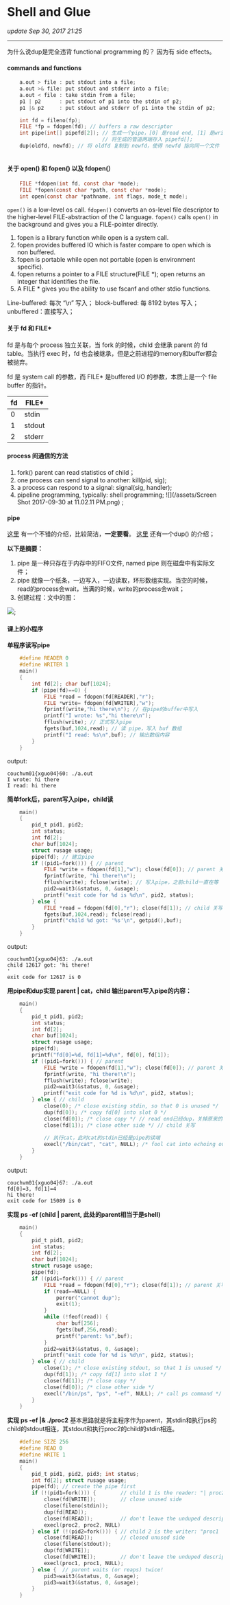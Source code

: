 # Shell and Glue
_update Sep 30, 2017  21:25_

---
为什么说dup是完全违背 functional programming 的？ 因为有 side effects。
#### commands and functions
```c
    a.out > file : put stdout into a file;
    a.out >& file: put stdout and stderr into a file;
    a.out < file : take stdin from a file;
    p1 | p2      : put stdout of p1 into the stdin of p2;
    p1 |& p2     : put stdout and stderr of p1 into the stdin of p2;

    int fd = fileno(fp);
    FILE *fp = fdopen(fd); // buffers a raw descriptor
    int pipe(int[] pipefd[2]); // 生成一个pipe，[0] 是read end, [1] 是write end, 相当于
                               // 将生成的管道两端存入 pipefd[]; 
    dup(oldfd, newfd); // 将 oldfd 复制到 newfd，使得 newfd 指向同一个文件
    
```

#### 关于 open() 和 fopen() 以及 fdopen(）
```c
    FILE *fdopen(int fd, const char *mode);
    FILE *fopen(const char *path, const char *mode);
    int open(const char *pathname, int flags, mode_t mode);
```

`open()` is a low-level os call. `fdopen()` converts an os-level file descriptor to the higher-level FILE-abstraction of the C language. `fopen()` calls `open()` in the background and gives you a FILE-pointer directly.

1) fopen is a library function while open is a system call.
2) fopen provides buffered IO which is faster compare to open which is non buffered.
3) fopen is portable while open not portable (open is environment specific).
4) fopen returns a pointer to a FILE structure(FILE *); open returns an integer that identifies the file.
5) A FILE * gives you the ability to use fscanf and other stdio functions.

Line-buffered: 每次 “\n” 写入；
block-buffered: 每 8192 bytes 写入；
unbuffered：直接写入；

#### 关于 fd 和 FILE*
fd 是与每个 process 独立关联，当 fork 的时候，child 会继承 parent 的 fd table。当执行 exec 时，fd 也会被继承，但是之前进程的memory和buffer都会被抛弃。

fd 是 system call 的参数，而 FILE* 是buffered I/O 的参数，本质上是一个 file buffer 的指针。

|fd   | FILE*  | 
| --- | ------ |
|0    | stdin  |
|1    | stdout |
|2    | stderr |

#### process 间通信的方法
1.  fork() parent can read statistics of child；
2.  one process can send signal to another: kill(pid, sig);
3.  a process can respond to a signal: signal(sig, handler);
4.  pipeline programming, typically: shell programming;
![](/assets/Screen Shot 2017-09-30 at 11.02.11 PM.png) ;

#### pipe
[这里](https://segmentfault.com/a/1190000009528245) 有一个不错的介绍，比较简洁，**一定要看**。
[这里](http://blog.csdn.net/shanshanpt/article/details/39049579) 还有一个dup() 的介绍；

**以下是摘要：**  

1.  pipe 是一种只存在于内存中的FIFO文件, named pipe 则在磁盘中有实际文件；
2.  pipe 就像一个纸条，一边写入，一边读取，环形数组实现。当空的时候，read的process会wait，当满的时候，write的process会wait；
3.  创建过程：文中的图：  

![](https://sfault-image.b0.upaiyun.com/169/623/1696232898-59241c2eb4c67);


#### 课上的小程序
**单程序读写pipe**
```c
    #define READER 0
    #define WRITER 1
    main()
    {
        int fd[2]; char buf[1024];
        if (pipe(fd)==0) {
        	FILE *read = fdopen(fd[READER],"r");
        	FILE *write= fdopen(fd[WRITER],"w");
        	fprintf(write,"hi there\n"); // 在pipe的buffer中写入
        	printf("I wrote: %s","hi there\n");
        	fflush(write); // 正式写入pipe
        	fgets(buf,1024,read); // 读 pipe，写入 buf 数组
        	printf("I read: %s\n",buf); // 输出数组内容
        }
    } 
```
output:
```
couchvm01{xguo04}60: ./a.out
I wrote: hi there
I read: hi there
```

**简单fork后，parent写入pipe，child读**
```c
    main()
    {
        pid_t pid1, pid2;
        int status;
        int fd[2];
        char buf[1024];
        struct rusage usage;
        pipe(fd); // 建立pipe
        if ((pid1=fork())) { // parent
        	FILE *write = fdopen(fd[1],"w"); close(fd[0]); // parent 关读开写
        	fprintf(write, "hi there!\n");
        	fflush(write); fclose(write); // 写入pipe，之前child一直在等
        	pid2=wait3(&status, 0, &usage);
            printf("exit code for %d is %d\n", pid2, status);
        } else {
        	FILE *read = fdopen(fd[0],"r"); close(fd[1]); // child 关写开读
        	fgets(buf,1024,read); fclose(read);
        	printf("child %d got: '%s'\n", getpid(),buf);
        }
    }
```
output:
```
couchvm01{xguo04}63: ./a.out
child 12617 got: 'hi there!
'
exit code for 12617 is 0
```

**用pipe和dup实现 parent | cat，child 输出parent写入pipe的内容：**
```c
    main()
    { 
        pid_t pid1, pid2; 
        int status; 
        int fd[2]; 
        char buf[1024]; 
        struct rusage usage; 
        pipe(fd); 
        printf("fd[0]=%d, fd[1]=%d\n", fd[0], fd[1]); 
        if ((pid1=fork())) { // parent
        	FILE *write = fdopen(fd[1],"w"); close(fd[0]); // parent 关读
        	fprintf(write, "hi there!\n"); 
        	fflush(write); fclose(write); 
        	pid2=wait3(&status, 0, &usage); 
            printf("exit code for %d is %d\n", pid2, status); 
        } else { // child
            close(0); /* close existing stdin, so that 0 is unused */ 
        	dup(fd[0]); /* copy fd[0] into slot 0 */ 
        	close(fd[0]); /* close copy */ // read end已经dup，关掉原来的
        	close(fd[1]); /* close other side */ // child 关写
    
            // 执行cat，此时cat的stdin已经是pipe的读端
            execl("/bin/cat", "cat", NULL); /* fool cat into echoing our input */ 
        } 
    } 
```
output:
```
couchvm01{xguo04}67: ./a.out
fd[0]=3, fd[1]=4
hi there!
exit code for 15089 is 0
```

**实现 ps -ef (child | parent, 此处的parent相当于是shell)**
```c
    main()
    {
        pid_t pid1, pid2;
        int status;
        int fd[2];
        char buf[1024];
        struct rusage usage;
        pipe(fd);
        if ((pid1=fork())) { // parent
        	FILE *read = fdopen(fd[0],"r"); close(fd[1]); // parent 关写
        	if (read==NULL) {
        	    perror("cannot dup");
        	    exit(1);
        	}
        	while (!feof(read)) {
        	    char buf[256];
        	    fgets(buf,256,read);
    	        printf("parent: %s",buf);
        	}
        	pid2=wait3(&status, 0, &usage);
            printf("exit code for %d is %d\n", pid2, status);
        } else { // child
            close(1); /* close existing stdout, so that 1 is unused */
            dup(fd[1]); /* copy fd[1] into slot 1 */
    	    close(fd[1]); /* close copy */
            close(fd[0]); /* close other side */
            execl("/bin/ps", "ps", "-ef", NULL); /* call ps command */
        }
    }
```

**实现 ps -ef |& ./proc2**
基本思路就是将主程序作为parent，其stdin和执行ps的child的stdout相连，其stdout和执行proc2的child的stdin相连。
```c
    #define SIZE 256
    #define READ 0
    #define WRITE 1
    main()
    { 
        pid_t pid1, pid2, pid3; int status;
        int fd[2]; struct rusage usage;
        pipe(fd); // create the pipe first 
        if (!(pid1=fork())) {        // child 1 is the reader: "| proc2"
            close(fd[WRITE]);        // close unused side
            close(fileno(stdin)); 
            dup(fd[READ]); 
            close(fd[READ]);         // don't leave the unduped descriptor 
            execl(proc2, proc2, NULL) 
        } else if (!(pid2=fork())) { // child 2 is the writer: "proc1 |"
            close(fd[READ]);         // closed unused side
            close(fileno(stdout)); 
            dup(fd[WRITE]); 
            close(fd[WRITE]);        // don't leave the unduped descriptor
            execl(proc1, proc1, NULL); 
        } else {  // parent waits (or reaps) twice!
            pid3=wait3(&status, 0, &usage);       
            pid3=wait3(&status, 0, &usage);       
        } 
    }
```



